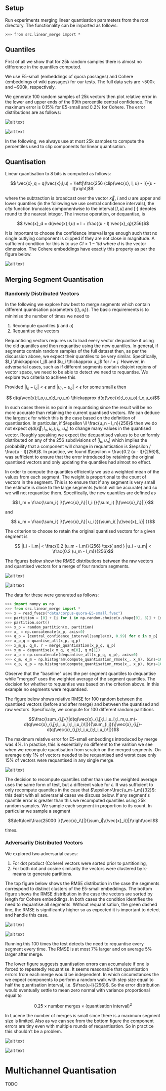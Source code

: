 ## Setup

Run experiments merging linear quantisation parameters from the root directory.
The functionality can be imported as follows: 
```
>>> from src.linear_merge import *
```

## Quantiles

First of all we show that for 25k random samples there is almost no difference in the
quantiles computed.

We use E5-small (embeddings of quora passages) and Cohere (embeddings of wiki passages)
for our tests. The full data sets are ~500k and ~900k, respectively.

We generate 100 random samples of 25k vectors then plot relative error in the lower
and upper ends of the 99th percentile central confidence. The maximum error is 0.15%
for E5-small and 0.2% for Cohere. The error distributions are as follows:

![alt text](./E5-small-CI-Errors.png)

![alt text](./Cohere-CI-Errors.png)

In the following, we always use at most 25k samples to compute the percentiles used
to clip components for linear quantisation.

## Quantisation

Linear quantisation to 8 bits is computed as follows:
```math
  \vec{x}_q = q(\vec{x};l,u) = \left[\frac{256 (clip(\vec{x}, l, u) - l)}{u - l}\right]
```
where the subtraction is broadcast over the vector $\vec{x}$, $l$ and $u$ are upper and
lower quantiles (in the following we use central confidence intervals), the $clip$
function truncates componentwise to the interval $[l, u]$ and $[\cdot]$ denotes
round to the nearest integer. The inverse operation, or dequantise, is
```math
  \vec{x}_d = d(\vec{x};l,u) = l + \frac{(u - l) \vec{x}_q}{256}
```
It is important to choose the confidence interval large enough such that no single
outlying component is clipped if they are not close in magnitude. A sufficient
condition for this is to use $CI > 1 - 1/d$ where $d$ is the vector dimension.
The Cohere embeddings have exactly this property as per the figure below.

![alt text](./Cohere-components.png )

## Merging Segment Quantisation

### Randomly Distributed Vectors

In the following we explore how best to merge segments which contain different 
quantisation parameters $\{(l_i, u_i)\}$. The basic requirements is to minimise the
number of times we need to
1. Recompute quantiles ($l$ and $u$)
2. Requantise the vectors

Requantising vectors requires us to load every vector dequantise it using the old
quantiles and then requantise using the new quantiles. In general, if segments
contain random samples of the full dataset then, as per the discussion above, we
expect their quantiles to be very similar. Specifically, $l_i \thickapprox l_j$ 
and $u_i \thickapprox u_j$ for $i \neq j$. However, in adversarial cases, such as
if different segments contain disjoint regions of vector space, we need to be able
to detect we need to requantise. We explore two criteria to achieve this.

Provided $|l_n - l_o| < \epsilon$ and $|u_n - u_o| < \epsilon$ for some small
$\epsilon$ then
```math
   d(q(\vec{x};l_o,u_o);l_n,u_n) \thickapprox d(q(\vec{x};l_o,u_o);l_o,u_o)
```

In such cases there is no point in requantising since the result will be no more
accurate than retaining the current quantised vectors. We can deduce the largest
$\epsilon$ for which this is the case based on the definition of quantisation.
In particular, if $\epsilon \ll \frac{u_n - l_n}{256}$ then we do not expect
$q(d(\vec{x};l_o,u_o);l_n,u_n)$ to change many values in the quantised vector. Roughly
speaking we expect the dequantised values to be uniformly distributed on any of
the 256 subdivisions of $[l_n,u_n]$ which implies the probability that a component
will change in requantisation is $\epsilon / \frac{u - l}{256}$. In practice, we
found $\epsilon = \frac{0.2 (u - l)}{256}$, was sufficient to ensure that the
error introduced by retaining the original quantised vectors and only updating
the quantiles had almost no effect.

In order to compute the quantiles efficiently we use a weighted mean of the values
from each segment. The weight is proportional to the count of vectors in the segment.
This is to ensure that if any segment is very small the estimate is close to the
large segments (which will be accurate) and so we will not requantise them. Specifically,
the new quantiles are defined as
```math
  l_m = \frac{\sum_i{ |\{\vec{x}_i\}| l_i }}{\sum_i{ |\{\vec{x}_i\}| }}
```
and
```math
  u_m = \frac{\sum_i{ |\{\vec{x}_i\}| u_i }}{\sum_i{ |\{\vec{x}_i\}| }}
```
The criterion to choose to retain the original quantised vectors for a given
segment is
```math
  |l_i - l_m| < \frac{0.2 (u_m - l_m)}{256} \text{ and } |u_i - u_m| < \frac{0.2 (u_m - l_m)}{256}
```

The figures below show the RMSE distributions between the raw vectors and
quantised vectors for a merge of four random segments.

![alt text](./E5-small-quantisation-RMSE.png)

![alt text](./Cohere-quantisation-RMSE.png)

The data for these were generated as follows:
```python
>>> import numpy as np
>>> from src.linear_merge import *
>>> x = read_fvecs("data/corpus-quora-E5-small.fvec")
>>> partition = [0] + [i for i in np.random.choice(x.shape[0], 3)] + [x.shape[0]]
>>> partition.sort()
>>> x_p = random_partition(x, partition)
>>> x_ = np.concatenate(x_p, axis=0)
>>> q_p = [central_confidence_interval(sample(x), 0.99) for x in x_p]
>>> x_p_q = quantise_all(x_p, q_p)
>>> x_m_q, q_m, r = merge_quantisation(x_p_q, q_p)
>>> x_m = dequantise(x_m_q, q_m[0], q_m[1])
>>> x_p = np.concatenate(dequantise_all(x_p_q, q_p), axis=0)
>>> c_m, e_m = np.histogram(compute_quantisation_rmse(x_, x_m), bins=100)
>>> c_p, e_p = np.histogram(compute_quantisation_rmse(x_, x_p), bins=100)
```
Observe that the "baseline" uses the per segment quantiles to dequantise while
"merged" uses the weighted average of the segment quantiles. The decision
for whether to requantise was based on the criterion above. In this example
no segments were requantised.

The figure below shows relative RMSE for 100 random between the quantised
vectors (before and after merge) and between the quantised and raw vectors.
Specifically, we compute for 100 different random partitions
```math
\frac{\sum_{i,j}{\|d(q(\vec{x}_{i,j};l_i,u_i);l_m,u_m)-d(q(\vec{x}_{i,j};l_i,u_i);l_i,u_i)\|}}{\sum_{i,j}{\|\vec{x}_{i,j}-d(q(\vec{x}_{i,j};l_i,u_i);l_i,u_i)\|}}
```
The maximum relative error for E5-small embeddings introduced by merge was 4%. In
practice, this is essentially no different to the varition we see when we recompute
quantisation from scratch on the merged segments. On average only 1% of vectors
needed to be requantised and worst case only 15% of vectors were requantised in
any single merge.

![alt text](./E5-merge-relative-RMSE.png)

The decision to recompute quantiles rather than use the weighted average uses the
same form of test, but a different value for $\epsilon$. It was sufficient to only
recompute quantiles in the case that $\epsilon>\frac{u_m-l_m}{32}$: this dealt with
all adversarial cases we discuss below. If any segment's quantile error is greater
than this we recomputed quantiles using 25k random samples. We sample each segment
in proportion to its count. In particular we sample a segment
```math
\left\lceil\frac{25000 |\{\vec{x}_i\}|}{\sum_i|\{\vec{x}_i\}|}\right\rceil
```
times.

### Adversarily Distributed Vectors

We explored two adversarial cases:
1. For dot product (Cohere) vectors were sorted prior to partitioning,
2. For both dot and cosine similarity the vectors were clustered by k-means
   to generate partitions.

The top figure below shows the RMSE distribution in the case the segments
correspond to distinct clusters of the E5-small embeddings. The bottom
figure shows the RMSE distribution in the case the vectors are sorted by
length for Cohere embeddings. In both cases the condition identifies the
need to requantise all segments. Without requantisation, the green dashed
line, the RMSE is significantly higher so as expected it is important
to detect and handle this case.

![alt text](./E5-small-adversary-RMSE.png)

![alt text](./Cohere-adversary-RMSE.png)

Running this 100 times the test detects the need to requantise every segment
every time. The RMSE is at most 7% larger and on average 5% larger after merge.

The lower figure suggests quantisation errors can accumulate if one is forced
to repeatedly requantise. It seems reasonable that quantisation errors from
each merge would be independent. In which circumstances the we expect components
to perform a random walk with step size equal to half the quantisation interval,
i.e. $\frac{u-l}{256}$. So the error distribution would eventually settle to mean
zero normal with variance proportional equal to
```math
0.25 \times \text{number merges} \times (\text{quantisation interval})^2
```
In Lucene the number of merges is small since there is a maximum segment size
is limited. Also as we can see from the bottom figure the component errors are
tiny even with multiple rounds of requantisation. So in practice this shouldn't
be a problem.

![alt text](./Cohere-adversary-RMSE-2-merges.png)

![alt text](./Cohere-component-quantisation-errors.png)

# Multichannel Quantisation

TODO

